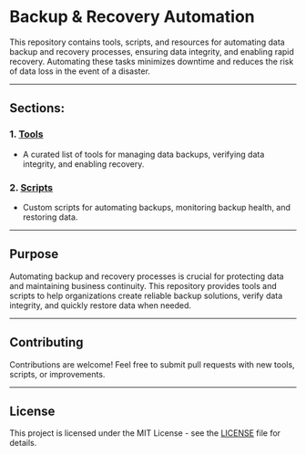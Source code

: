 # Backup & Recovery Automation

This repository contains tools, scripts, and resources for automating data backup and recovery processes, ensuring data integrity, and enabling rapid recovery. Automating these tasks minimizes downtime and reduces the risk of data loss in the event of a disaster.

---

## Sections:

### 1. **[Tools](./tools.md)**
   - A curated list of tools for managing data backups, verifying data integrity, and enabling recovery.

### 2. **[Scripts](./scripts.md)**
   - Custom scripts for automating backups, monitoring backup health, and restoring data.

---

## Purpose

Automating backup and recovery processes is crucial for protecting data and maintaining business continuity. This repository provides tools and scripts to help organizations create reliable backup solutions, verify data integrity, and quickly restore data when needed.

---

## Contributing

Contributions are welcome! Feel free to submit pull requests with new tools, scripts, or improvements.

---

## License

This project is licensed under the MIT License - see the [LICENSE](LICENSE) file for details.
